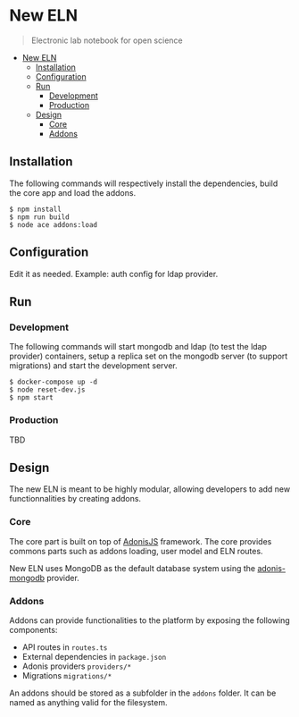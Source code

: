 # New ELN

> Electronic lab notebook for open science

- [New ELN](#new-eln)
  - [Installation](#installation)
  - [Configuration](#configuration)
  - [Run](#run)
    - [Development](#development)
    - [Production](#production)
  - [Design](#design)
    - [Core](#core)
    - [Addons](#addons)

## Installation
The following commands will respectively install the dependencies, build the core app and load the addons.
```shell
$ npm install
$ npm run build
$ node ace addons:load
```

## Configuration
Edit it as needed. Example: auth config for ldap provider.

## Run
### Development
The following commands will start mongodb and ldap (to test the ldap provider) containers, setup a replica set on the mongodb server (to support migrations) and start the development server.
```shell
$ docker-compose up -d
$ node reset-dev.js
$ npm start
```
### Production
TBD

## Design
The new ELN is meant to be highly modular, allowing developers to add new functionnalities by creating addons.

### Core
The core part is built on top of [AdonisJS](//preview.adonisjs.com/) framework. The core provides commons parts such as addons loading, user model and ELN routes.

New ELN uses MongoDB as the default database system using the [adonis-mongodb](https://github.com/zakodium/adonis-mongodb) provider.

### Addons
Addons can provide functionalities to the platform by exposing the following components:
* API routes in `routes.ts`
* External dependencies in `package.json`
* Adonis providers `providers/*`
* Migrations `migrations/*`

An addons should be stored as a subfolder in the `addons` folder. It can be named as anything valid for the filesystem.